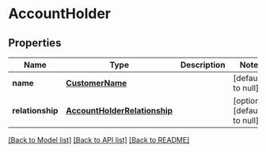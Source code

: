# AccountHolder
## Properties

| Name | Type | Description | Notes |
|------------ | ------------- | ------------- | -------------|
| **name** | [**CustomerName**](CustomerName.md) |  | [default to null] |
| **relationship** | [**AccountHolderRelationship**](AccountHolderRelationship.md) |  | [optional] [default to null] |

[[Back to Model list]](../README.md#documentation-for-models) [[Back to API list]](../README.md#documentation-for-api-endpoints) [[Back to README]](../README.md)

